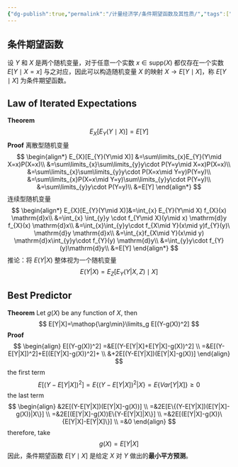 ```yaml
---
{"dg-publish":true,"permalink":"/计量经济学/条件期望函数及其性质/","tags":["线性模型"],"created":"2025-01-05T16:56:27.000+08:00","updated":"2025-08-20T16:14:14.861+08:00"}
---
```



## 条件期望函数

设 $Y$ 和 $X$ 是两个随机变量，对于任意一个实数 $x\in \text{supp}(X)$ 都仅存在一个实数 $E[Y\mid X=x]$ 与之对应，因此可以构造随机变量 $X$ 的映射 $X\to E[Y\mid X]$，称 $E[Y\mid X]$ 为条件期望函数。

## Law of Iterated Expectations

**Theorem** 
$$
E_{X}[E_{Y}(Y\mid X)]=E[Y]
$$
**Proof**
离散型随机变量
$$
\begin{align*}
E_{X}[E_{Y}(Y\mid X)]
&=\sum\limits_{x}E_{Y}(Y\mid X=x)P(X=x)\\
&=\sum\limits_{x}\sum\limits_{y}y\cdot P(Y=y\mid X=x)P(X=x)\\
&=\sum\limits_{x}\sum\limits_{y}y\cdot P(X=x\mid Y=y)P(Y=y)\\
&=\sum\limits_{x}P(X=x\mid Y=y)\sum\limits_{y}y\cdot P(Y=y)\\
&=\sum\limits_{y}y\cdot P(Y=y)\\
&=E[Y]
\end{align*}
$$
连续型随机变量
$$
\begin{align*}
E_{X}[E_{Y}(Y\mid X)]&=\int_{x} E_{Y}(Y\mid X) f_{X}(x) \mathrm{d}x\\
&=\int_{x} \int_{y}y \cdot f_{Y\mid X}(y\mid x) \mathrm{d}y f_{X}(x) \mathrm{d}x\\
&=\int_{x}\int_{y}y\cdot f_{X\mid Y}(x\mid y)f_{Y}(y)\ \mathrm{d}y \mathrm{d}x\\
&=\int_{x}f_{X\mid Y}(x\mid y) \mathrm{d}x\int_{y}y\cdot f_{Y}(y) \mathrm{d}y\\
&=\int_{y}y\cdot f_{Y}(y)\mathrm{d}y\\
&=E[Y]
\end{align*}
$$
推论：将 $E(Y|X)$ 整体视为一个随机变量
$$
E(Y|X)=E_{Z}[E_{Y}(Y|X,Z)\mid X]
$$
## Best Predictor

**Theorem** Let $g(X)$ be any function of $X$, then
$$
E[Y|X]=\mathop{\arg\min}\limits_g E[(Y-g(X))^2]
$$
**Proof**
$$
\begin{align}
E[(Y-g(X))^2]
=&E[(Y-E[Y|X]+E[Y|X]-g(X))^2] \\
=&E[(Y-E[Y|X])^2]+E[(E[Y|X]-g(X))^2]+ \\
&+2E[(Y-E[Y|X])(E[Y|X]-g(X))]
\end{align}
$$
the first term
$$
E[(Y-E[Y|X])^2]=E\{(Y-E[Y|X])^2|X\}=E\{Var[Y|X]\}\ge0
$$
the last term
$$
\begin{align}
&2E[(Y-E[Y|X])(E[Y|X]-g(X))] \\
=&2E[E\{(Y-E[Y|X])(E[Y|X]-g(X))|X\}] \\
=&2E[(E[Y|X]-g(X))E\{Y-E[Y|X]|X\}] \\
=&2E[(E[Y|X]-g(X))\{E[Y|X]-E[Y|X]\}] \\
=&0
\end{align}
$$
therefore, take
$$
g(X)=E[Y|X]
$$
因此，条件期望函数 $E[Y\mid X]$ 是给定 $X$ 对 $Y$ 做出的**最小平方预测**。